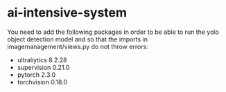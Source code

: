 # ai-intensive-system

You need to add the following packages in order to be able to run the yolo object detection model and so that the imports in imagemanagement/views.py do not throw errors:

- ultraliytics 8.2.28
- supervision 0.21.0
- pytorch 2.3.0
- torchvision 0.18.0
 
